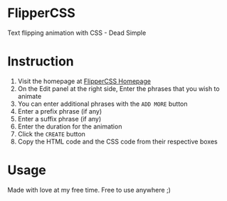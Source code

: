 # FlipperCSS
Text flipping animation with CSS - Dead Simple

# Instruction
  1. Visit the homepage at [FlipperCSS Homepage](https://maswerdna.github.io/flipper)
  2. On the Edit panel at the right side, Enter the phrases that you wish to animate
  3. You can enter additional phrases with the `ADD MORE` button
  4. Enter a prefix phrase (if any)
  5. Enter a suffix phrase (if any)
  6. Enter the duration for the animation
  7. Click the `CREATE` button
  8. Copy the HTML code and the CSS code from their respective boxes

# Usage
Made with love at my free time. Free to use anywhere ;)
